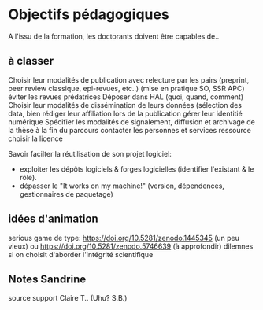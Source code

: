 # Objectifs pédagogiques

A l'issu de la formation, les doctorants doivent être capables de..

à classer
-----------------------

Choisir leur modalités de publication avec relecture par les pairs (preprint, peer review classique, epi-revues, etc..) (mise en pratique SO, SSR APC)
éviter les revues prédatrices
Déposer dans HAL (quoi, quand, comment)
Choisir leur modalités de dissémination de leurs données (sélection des data, 
bien rédiger leur affiliation lors de la publication
gérer leur identitié numérique
Spécifier les modalités de signalement, diffusion et archivage de la thèse à la fin du parcours
contacter les personnes et services ressource
choisir la licence

Savoir facilter la réutilisation de son projet logiciel:
- exploiter les dépôts logiciels & forges logicielles (identifier l'existant & le rôle).
- dépasser le "It works on my machine!" (version, dépendences, gestionnaires de paquetage)


idées d'animation
-----------------

serious game de type: https://doi.org/10.5281/zenodo.1445345 (un peu vieux) ou https://doi.org/10.5281/zenodo.5746639 (à approfondir)
dilemnes si on choisit d'aborder l'intégrité scientifique

Notes Sandrine
-------------------

source support Claire T.. (Uhu? S.B.)
